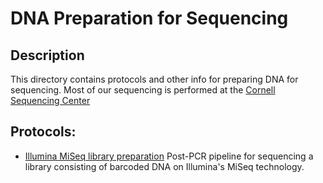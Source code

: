 # DNA Preparation for Sequencing

## Description
This directory contains protocols and other info for preparing DNA for sequencing.
Most of our sequencing is performed at the [Cornell Sequencing Center](http://www.biotech.cornell.edu/brc/genomics-facility) 

## Protocols:
* [Illumina MiSeq library preparation](./Illumina_MiSeq_library_preparation.md)
	Post-PCR pipeline for sequencing a library consisting of barcoded DNA on Illumina's MiSeq technology.
 
